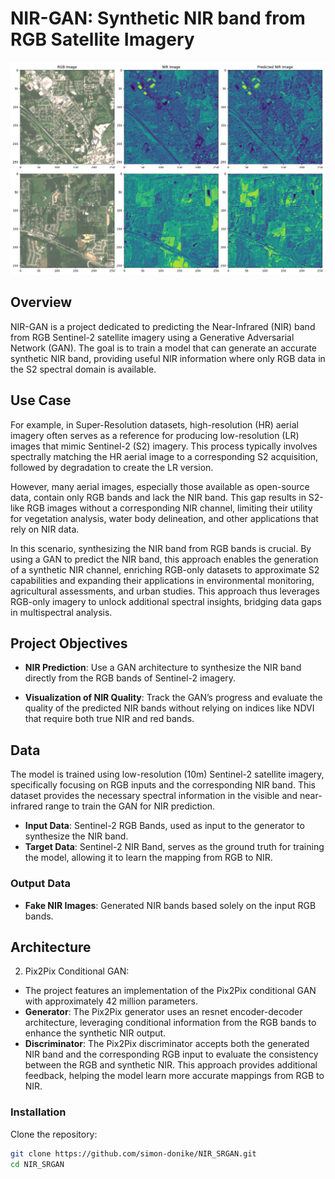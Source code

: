 # NIR-GAN: Synthetic NIR band from RGB Satellite Imagery
![Sample Result](resources/banner.png)

## Overview
NIR-GAN is a project dedicated to predicting the Near-Infrared (NIR) band from RGB Sentinel-2 satellite imagery using a Generative Adversarial Network (GAN). The goal is to train a model that can generate an accurate synthetic NIR band, providing useful NIR information where only RGB data in the S2 spectral domain is available.

## Use Case
For example, in Super-Resolution datasets, high-resolution (HR) aerial imagery often serves as a reference for producing low-resolution (LR) images that mimic Sentinel-2 (S2) imagery. This process typically involves spectrally matching the HR aerial image to a corresponding S2 acquisition, followed by degradation to create the LR version.  

However, many aerial images, especially those available as open-source data, contain only RGB bands and lack the NIR band. This gap results in S2-like RGB images without a corresponding NIR channel, limiting their utility for vegetation analysis, water body delineation, and other applications that rely on NIR data.  

In this scenario, synthesizing the NIR band from RGB bands is crucial. By using a GAN to predict the NIR band, this approach enables the generation of a synthetic NIR channel, enriching RGB-only datasets to approximate S2 capabilities and expanding their applications in environmental monitoring, agricultural assessments, and urban studies. This approach thus leverages RGB-only imagery to unlock additional spectral insights, bridging data gaps in multispectral analysis.  

## Project Objectives

- **NIR Prediction**: Use a GAN architecture to synthesize the NIR band directly from the RGB bands of Sentinel-2 imagery.
  
- **Visualization of NIR Quality**: Track the GAN’s progress and evaluate the quality of the predicted NIR bands without relying on indices like NDVI that require both true NIR and red bands.

## Data
The model is trained using low-resolution (10m) Sentinel-2 satellite imagery, specifically focusing on RGB inputs and the corresponding NIR band. This dataset provides the necessary spectral information in the visible and near-infrared range to train the GAN for NIR prediction.
- **Input Data**: Sentinel-2 RGB Bands, used as input to the generator to synthesize the NIR band.
- **Target Data**: Sentinel-2 NIR Band, serves as the ground truth for training the model, allowing it to learn the mapping from RGB to NIR.


### Output Data
- **Fake NIR Images**: Generated NIR bands based solely on the input RGB bands.

## Architecture

2. Pix2Pix Conditional GAN:
- The project features an implementation of the Pix2Pix conditional GAN with approximately 42 million parameters.
- **Generator**: The Pix2Pix generator uses an resnet encoder-decoder architecture, leveraging conditional information from the RGB bands to enhance the synthetic NIR output.
- **Discriminator**: The Pix2Pix discriminator accepts both the generated NIR band and the corresponding RGB input to evaluate the consistency between the RGB and synthetic NIR. This approach provides additional feedback, helping the model learn more accurate mappings from RGB to NIR.

### Installation

Clone the repository:

```bash
git clone https://github.com/simon-donike/NIR_SRGAN.git
cd NIR_SRGAN
```
